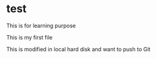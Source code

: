 # test
This is for learning purpose

This is my first file

This is modified in local hard disk and want to push to Git
